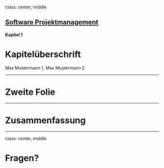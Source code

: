 class: center, middle

## [Software Projektmanagement](index.html)

#### Kapitel 1

# Kapitelüberschrift

Max Mustermann 1, Max Mustermann 2

---
# Zweite Folie

---

# Zusammenfassung

---

class: center, middle

# Fragen?
